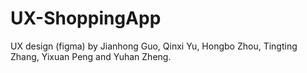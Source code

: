 # UX-ShoppingApp
UX design (figma) by Jianhong Guo, Qinxi Yu, Hongbo Zhou, Tingting Zhang, Yixuan Peng and Yuhan Zheng. 
